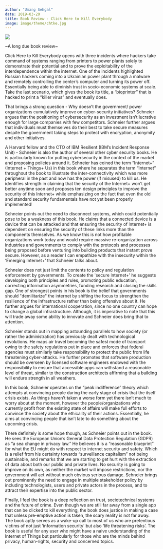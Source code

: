 ```yaml
---
author: "Umang Sehgal"
date: 2019-03-20
title: Book Review - Click Here to Kill Everybody
image: image/theme/chtke.jpg
---
```



[![](https://blog.epic.org/wp-content/uploads/2018/10/schneier-cover.jpg)](https://blog.epic.org/wp-content/uploads/2018/10/schneier-cover.jpg)

~A long due book review~

Click Here to Kill Everybody opens with three incidents where hackers take command of systems ranging from printers to power plants solely to demonstrate their potential and to prove the exploitability of the interdependence within the internet. One of the incidents highlighted Russian hackers coming into a Ukrainian power plant through a malware and remotely controlling the center’s computer and turning its power off. Essentially being able to diminish trust in socio-economic systems at scale. Take the last scenario, which gives the book its title, a “bioprinter” that is hacked to print a “killer virus” and eventually does.

That brings a strong question - Why doesn’t the government/ power organizations cumulatively improve on cyber-security initiatives? Schneier argues that the positioning of cybersecurity as an investment isn’t lucrative enough for large companies with few competitors. Schneier further argues that individuals must themselves do their best to take secure measures despite the government taking steps to protect with encryption, anonymity and other initiatives.

A Harvard fellow and the CTO of IBM Resilient (IBM’s Incident Response Unit) - Schneier is also the author of several other cyber security books. He is particularly known for putting cybersecurity in the context of the market and proposing policies around it. Schneier has coined the term “Internet+” (Internet + Things+ Us) in this book where he separates the term “Internet” throughout the book to illustrate the inter-connectivity which was more peripheral in the past and now has the power (if misused) to kill us. He identifies strength in claiming that the security of the Internet+ won’t get better anytime soon and proposes ten design principles to improve the security of this Internet+ while emphasizing on the fact that even the old and standard security fundamentals have not yet been properly implemented!

Schneier points out the need to disconnect systems, which could potentially pose to be a weakness of this book. He claims that a connected device is a device that can be attacked and that ensuring the security of Internet+ is dependent on ensuring the security of these links more than the components themselves. As we know this is not how profitable organizations work today and would require massive re-organization across industries and governments to comply with the protocols and processes being proposed before venturing into building products that instant prove secure. However, as a reader I can empathize with the insecurity within the ‘Emerging Internet+’ that Schneier talks about.

Schneier does not just limit the contents to policy and regulation enforcement by governments. To create the 'secure Internet+' he suggests developing both principles and rules, promoting public education, correcting information asymmetries, funding research and closing the skills gap. One of strongest points in his book is the belief that governments should "demilitarize" the internet by shifting the focus to strengthen the resilience of the infrastructure rather than being offensive about it. He further argues for international cooperation, since no one country can hope to change a global infrastructure. Although, it is imperative to note that this will trade away some ability to innovate and Schneier does bring that to attention.

Schneier stands out in mapping astounding parallels to how society (or rather the administration) has previously dealt with technological revolutions. He maps air travel becoming the safest mode of transport owing to the safety regulations put in place and enforces that federal agencies must similarly take responsibility to protect the public from life threatening cyber-attacks. He further promotes that software production should be overseen by licensed software engineers endowed with the responsibility to ensure that accessible apps can withstand a reasonable level of threat, similar to the construction architects affirming that a building will endure strength in all weathers.

In this book, Schneier operates on the “peak indifference” theory which attempts at convincing people during the early stage of crisis that the itself crisis exists. As things haven’t taken a worse form yet there isn’t much to worry about at the moment, however the people/organizations who currently profit from the existing state of affairs will make full efforts to convince the society about the ethicality of their actions. Essentially, he aims at convincing people that isn’t late to do something about the upcoming crisis.  

There definitely is some hope though, as Schneier points out in the book. He sees the European Union’s General Data Protection Regulation (GDPR) as “a sea change in privacy law.” He believes it is a “reasonable blueprint” for what the EU might do with respect to internet security and safety. Which is a relief from his certainty towards “surveillance capitalism” not being sustainable, and remarks that we are starting to get hurt with the extraction of data about both our public and private lives. No security is going to improve on its own, as neither the market will impose restrictions, nor the government will act without much obvious serious damage. Schneier brings out prominently the need to engage in multiple stakeholder policy by including technologists, users and private actors in the process, and to attract their expertise into the public sector.

Finally, I feel the book is a deep reflection on trust, sociotechnical systems and the future of crime. Even though we are still far away from a single app that can be clicked to kill everything, the book does justice in making a case that unless pre-emptive action is taken, the scary reality is not far away. The book aptly serves as a wake-up call to most of us who are pretentious victims of not just ‘information security’ but also ‘life threatening risks’. The book is useful for any user who might have a naive understanding of the Internet of Things but particularly for those who are the minds behind privacy, human-rights, security and concerned topics.

